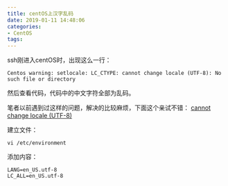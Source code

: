```yaml
---
title: centOS上汉字乱码
date: 2019-01-11 14:48:06
categories:
- CentOS
tags:
---
```


ssh刚进入centOS时，出现这么一行：
```
Centos warning: setlocale: LC_CTYPE: cannot change locale (UTF-8): No such file or directory
```
然后查看代码，代码中的中文字符全部为乱码。

笔者以前遇到过这样的问题，解决的比较麻烦，下面这个亲试不错：
[cannot change locale (UTF-8)](https://gist.github.com/mes01/c8634bd4f94f21e4f4259e257509d68f)

建立文件：
```
vi /etc/environment
```

添加内容：
```
LANG=en_US.utf-8
LC_ALL=en_US.utf-8
```


